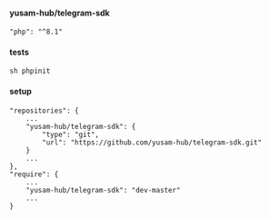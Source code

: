 #### yusam-hub/telegram-sdk

    "php": "^8.1"

#### tests

    sh phpinit

#### setup

    "repositories": {
        ...
        "yusam-hub/telegram-sdk": {
            "type": "git",
            "url": "https://github.com/yusam-hub/telegram-sdk.git"
        }
        ...
    },
    "require": {
        ...
        "yusam-hub/telegram-sdk": "dev-master"
        ...
    }